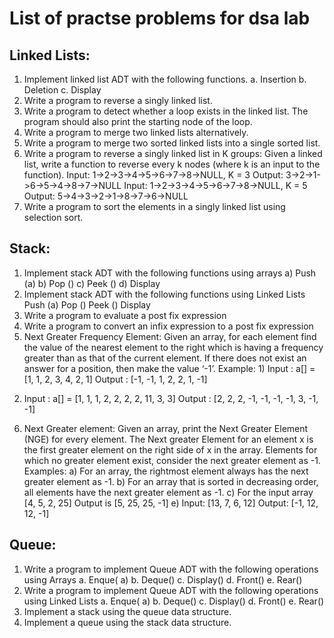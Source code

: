 # List of practse problems for dsa lab

## Linked Lists:
1. []() Implement linked list ADT with the following functions.
a. Insertion
b. Deletion
c. Display
2. []()Write a program to reverse a singly linked list.
3. []()Write a program to detect whether a loop exists in the linked list. The program should also
print the starting node of the loop.
4. []() Write a program to merge two linked lists alternatively.
5. []() Write a program to merge two sorted linked lists into a single sorted list.
6. []() Write a program to reverse a singly linked list in K groups:
Given a linked list, write a function to reverse every k nodes (where k is an input to the
function).
Input: 1->2->3->4->5->6->7->8->NULL, K = 3
Output: 3->2->1->6->5->4->8->7->NULL
Input: 1->2->3->4->5->6->7->8->NULL, K = 5
Output: 5->4->3->2->1->8->7->6->NULL
7. []() Write a program to sort the elements in a singly linked list using selection sort.

## Stack:
1. []() Implement stack ADT with the following functions using arrays
a) Push (a)
b) Pop ()
c) Peek ()
d) Display
2. []() Implement stack ADT with the following functions using Linked Lists
Push (a)
Pop ()
Peek ()
Display
3. []() Write a program to evaluate a post fix expression
4. []() Write a program to convert an infix expression to a post fix expression
5. []() Next Greater Frequency Element: Given an array, for each element find the value of the
nearest element to the right which is having a frequency greater than as that of the current
element. If there does not exist an answer for a position, then make the value ‘-1’.
Example: 1) Input : a[] = [1, 1, 2, 3, 4, 2, 1]
 Output : [-1, -1, 1, 2, 2, 1, -1]
 2) Input : a[] = [1, 1, 1, 2, 2, 2, 2, 11, 3, 3]
 Output : [2, 2, 2, -1, -1, -1, -1, 3, -1, -1]
6. []() Next Greater element: Given an array, print the Next Greater Element (NGE) for every
element. The Next greater Element for an element x is the first greater element on the right
side of x in the array. Elements for which no greater element exist, consider the next greater
element as -1.
Examples: a) For an array, the rightmost element always has the next greater element as -1.
b) For an array that is sorted in decreasing order, all elements have the next greater element
as -1.
c) For the input array [4, 5, 2, 25]
 Output is [5, 25, 25, -1]
e) Input: [13, 7, 6, 12]
Output: [-1, 12, 12, -1]
## Queue:
1. []() Write a program to implement Queue ADT with the following operations using Arrays
a. Enque( a)
b. Deque()
c. Display()
d. Front()
e. Rear()
2. []() Write a program to implement Queue ADT with the following operations using Linked Lists
a. Enque( a)
b. Deque()
c. Display()
d. Front()
e. Rear()
3. []() Implement a stack using the queue data structure.
4. Implement a queue using the stack data structure.
